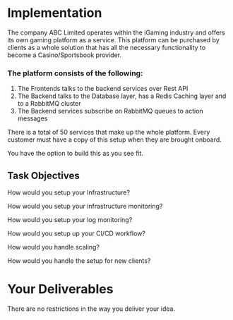 # Implementation 

The company ABC Limited operates within the iGaming industry and offers its own gaming platform as a service. This platform can be purchased by clients as a whole solution that has all the necessary functionality to become a Casino/Sportsbook provider. 

### The platform consists of the following:

 1. The Frontends talks to the backend services over Rest API
 2. The Backend talks to the Database layer, has a Redis Caching layer and to a RabbitMQ cluster
 3. The Backend services subscribe on RabbitMQ queues to action messages 

There is a total of 50 services that make up the whole platform. Every customer must have a copy of this setup when they are brought onboard. 

You have the option to build this as you see fit. 

## Task Objectives

How would you setup your Infrastructure?

How would you setup your infrastructure monitoring?

How would you setup your log monitoring?

How would you setup up your CI/CD workflow?

How would you handle scaling?

How would you handle the setup for new clients?


# Your Deliverables 
There are no restrictions in the way you deliver your idea.
